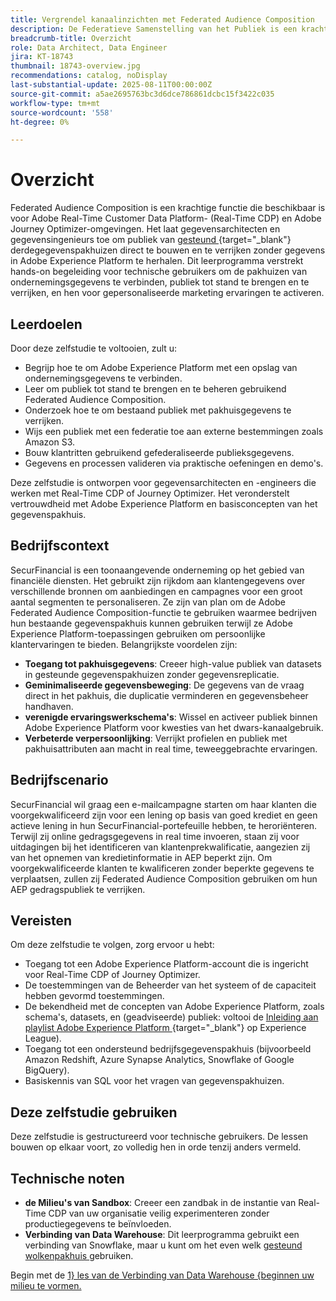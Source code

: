 ```yaml
---
title: Vergrendel kanaalinzichten met Federated Audience Composition
description: De Federatieve Samenstelling van het Publiek is een krachtige eigenschap die gegevensarchitecten en gegevensingenieurs toelaat om publiek van derdegegevenspakhuizen direct te bouwen en te verrijken.
breadcrumb-title: Overzicht
role: Data Architect, Data Engineer
jira: KT-18743
thumbnail: 18743-overview.jpg
recommendations: catalog, noDisplay
last-substantial-update: 2025-08-11T00:00:00Z
source-git-commit: a5ae2695763bc3d6dce786861dcbc15f3422c035
workflow-type: tm+mt
source-wordcount: '558'
ht-degree: 0%

---
```



# Overzicht

Federated Audience Composition is een krachtige functie die beschikbaar is voor Adobe Real-Time Customer Data Platform- (Real-Time CDP) en Adobe Journey Optimizer-omgevingen. Het laat gegevensarchitecten en gegevensingenieurs toe om publiek van [ gesteund ](https://experienceleague.adobe.com/nl/docs/federated-audience-composition/using/start/access-prerequisites){target="_blank"} derdegegevenspakhuizen direct te bouwen en te verrijken zonder gegevens in Adobe Experience Platform te herhalen. Dit leerprogramma verstrekt hands-on begeleiding voor technische gebruikers om de pakhuizen van ondernemingsgegevens te verbinden, publiek tot stand te brengen en te verrijken, en hen voor gepersonaliseerde marketing ervaringen te activeren.

## Leerdoelen

Door deze zelfstudie te voltooien, zult u:

- Begrijp hoe te om Adobe Experience Platform met een opslag van ondernemingsgegevens te verbinden.
- Leer om publiek tot stand te brengen en te beheren gebruikend Federated Audience Composition.
- Onderzoek hoe te om bestaand publiek met pakhuisgegevens te verrijken.
- Wijs een publiek met een federatie toe aan externe bestemmingen zoals Amazon S3.
- Bouw klantritten gebruikend gefederaliseerde publieksgegevens.
- Gegevens en processen valideren via praktische oefeningen en demo&#39;s.

Deze zelfstudie is ontworpen voor gegevensarchitecten en -engineers die werken met Real-Time CDP of Journey Optimizer. Het veronderstelt vertrouwdheid met Adobe Experience Platform en basisconcepten van het gegevenspakhuis.

## Bedrijfscontext

SecurFinancial is een toonaangevende onderneming op het gebied van financiële diensten. Het gebruikt zijn rijkdom aan klantengegevens over verschillende bronnen om aanbiedingen en campagnes voor een groot aantal segmenten te personaliseren. Ze zijn van plan om de Adobe Federated Audience Composition-functie te gebruiken waarmee bedrijven hun bestaande gegevenspakhuis kunnen gebruiken terwijl ze Adobe Experience Platform-toepassingen gebruiken om persoonlijke klantervaringen te bieden. Belangrijkste voordelen zijn:

- **Toegang tot pakhuisgegevens**: Creeer high-value publiek van datasets in gesteunde gegevenspakhuizen zonder gegevensreplicatie.
- **Geminimaliseerde gegevensbeweging**: De gegevens van de vraag direct in het pakhuis, die duplicatie verminderen en gegevensbeheer handhaven.
- **verenigde ervaringswerkschema&#39;s**: Wissel en activeer publiek binnen Adobe Experience Platform voor kwesties van het dwars-kanaalgebruik.
- **Verbeterde verpersoonlijking**: Verrijkt profielen en publiek met pakhuisattributen aan macht in real time, teweeggebrachte ervaringen.

## Bedrijfscenario

SecurFinancial wil graag een e-mailcampagne starten om haar klanten die voorgekwalificeerd zijn voor een lening op basis van goed krediet en geen actieve lening in hun SecurFinancial-portefeuille hebben, te heroriënteren. Terwijl zij online gedragsgegevens in real time invoeren, staan zij voor uitdagingen bij het identificeren van klantenprekwalificatie, aangezien zij van het opnemen van kredietinformatie in AEP beperkt zijn. Om voorgekwalificeerde klanten te kwalificeren zonder beperkte gegevens te verplaatsen, zullen zij Federated Audience Composition gebruiken om hun AEP gedragspubliek te verrijken.



## Vereisten

Om deze zelfstudie te volgen, zorg ervoor u hebt:

- Toegang tot een Adobe Experience Platform-account die is ingericht voor Real-Time CDP of Journey Optimizer.
- De toestemmingen van de Beheerder van het systeem of de capaciteit hebben gevormd toestemmingen.
- De bekendheid met de concepten van Adobe Experience Platform, zoals schema&#39;s, datasets, en (geadviseerde) publiek: voltooi de [ Inleiding aan playlist Adobe Experience Platform ](https://experienceleague.adobe.com/nl/playlists/experience-platform-introduction?lang=en){target="_blank"} op Experience League).
- Toegang tot een ondersteund bedrijfsgegevenspakhuis (bijvoorbeeld Amazon Redshift, Azure Synapse Analytics, Snowflake of Google BigQuery).
- Basiskennis van SQL voor het vragen van gegevenspakhuizen.

## Deze zelfstudie gebruiken

Deze zelfstudie is gestructureerd voor technische gebruikers. De lessen bouwen op elkaar voort, zo volledig hen in orde tenzij anders vermeld.

## Technische noten

- **de Milieu&#39;s van Sandbox**: Creeer een zandbak in de instantie van Real-Time CDP van uw organisatie veilig experimenteren zonder productiegegevens te beïnvloeden.
- **Verbinding van Data Warehouse**: Dit leerprogramma gebruikt een verbinding van Snowflake, maar u kunt om het even welk [ gesteund wolkenpakhuis ](https://experienceleague.adobe.com/nl/docs/federated-audience-composition/using/start/access-prerequisites) gebruiken.

Begin met de [ 1&rbrace; les van de Verbinding van Data Warehouse &lbrace;beginnen uw milieu te vormen.](data-warehouse-connection.md)
